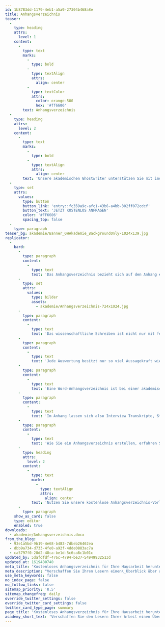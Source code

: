 ```yaml
---
id: 1b8783dd-1179-4eb1-a5a9-27304b468a8e
title: Anhangsverzeichnis
teaser:
  -
    type: heading
    attrs:
      level: 1
    content:
      -
        type: text
        marks:
          -
            type: bold
          -
            type: textAlign
            attrs:
              align: center
          -
            type: textColor
            attrs:
              color: orange-500
              hex: '#ff6606'
        text: Anhangsverzeichnis
  -
    type: heading
    attrs:
      level: 2
    content:
      -
        type: text
        marks:
          -
            type: bold
          -
            type: textAlign
            attrs:
              align: center
        text: 'Unsere akademischen Ghostwriter unterstützen Sie mit individuellen Vorlagen, persönlichen Coachings oder unserem professionellen Ghostwriting-Service bei Ihrer Abschlussarbeit!'
  -
    type: set
    attrs:
      values:
        type: button
        button_link: 'entry::fc359a9c-afc1-43b6-a4bb-302ff072cdcf'
        button_text: 'JETZT KOSTENLOS ANFRAGEN'
        color: '#FF6606'
        spacing_top: false
  -
    type: paragraph
teaser_bg: akademie/Banner_GWAkademie_BackgroundOnly-1024x139.jpg
replicator:
  -
    bard:
      -
        type: paragraph
        content:
          -
            type: text
            text: 'Das Anhangsverzeichnis bezieht sich auf den Anhang einer Bachelorarbeit, Masterarbeit oder Dissertation. Häufig findet ein solches Verzeichnis mit dem Ziel der übersichtlichen Darstellung und der Einhaltung der Seitenanzahl Verwendung. Somit lassen sich bestimmte Ergebnisse von Analysen, Studien und Statistiken transparent und ausführlich darstellen, ohne den vorgegebenen Rahmen für die wissenschaftliche Arbeit zu überschreiten. Der Anhang ist eine Art Zusatz-Kapitel der Abschlussarbeit.'
      -
        type: set
        attrs:
          values:
            type: bilder
            assets:
              - akademie/Anhangsverzeichnis-724x1024.jpg
      -
        type: paragraph
        content:
          -
            type: text
            text: 'Das wissenschaftliche Schreiben ist nicht nur mit feststehenden Richtlinien verbunden, sondern benötigt auch eine strukturierte Unterteilung der gesamten Auswertungen. Ansonsten kann es schnell der Fall sein, dass sich eine gewisse Unübersichtlichkeit einschleicht und die Abschlussarbeit unstrukturiert wirkt.'
      -
        type: paragraph
        content:
          -
            type: text
            text: 'Jede Auswertung besitzt nur so viel Aussagekraft wie es auch die Darstellung möglich macht. Dazu gehört grundsätzlich auch der Anhang sowie dessen Anhangsverzeichnis. Schließlich ist der Anhang zwar kein zentraler, dennoch ein sehr wichtiger Bestandteil jeder akademischen Arbeit.'
      -
        type: paragraph
        content:
          -
            type: text
            text: 'Eine Word-Anhangsverzeichnis ist bei einer akademischen Abschlussarbeit zwar eine separate, allerdings nicht unwesentliche Thematik. Daher bieten wir Ihnen an, sich einmal unser Anhangsverzeichnis-Beispiel genauer anzusehen. Dies hilft Ihnen bei der schnellen und unkomplizierten Erstellung Ihres eigenen Anhangsverzeichnisses. Ein fachlich aufgearbeitetes Anhangsverzeichnis gibt jeder wissenschaftlichen Arbeit den Feinschliff. Schließlich lässt ein solches Verzeichnis weitere Einblicke in die wissenschaftlichen Ergebnisse zu, beispielsweise in die exakten statistischen Kennzahlen einer empirischen Studie.'
      -
        type: paragraph
        content:
          -
            type: text
            text: 'Im Anhang lassen sich also Interview Transkripte, Statistiken oder Fragebögen unterbringen, die innerhalb der eigentlichen Arbeit keinen Platz finden, jedoch eine Bedeutung für die Forschung besitzen. Daher ist ein Anhangsverzeichnis prinzipiell auch für die Evaluation gedacht oder im Falle einer Publikation für das Peer-Review gedacht.'
      -
        type: paragraph
        content:
          -
            type: text
            text: 'Wie Sie ein Anhangsverzeichnis erstellen, erfahren Sie bei dem näheren Betrachten unserer Musterbeispiele. Dieses können Sie direkt und unkompliziert in Ihre wissenschaftliche Arbeit einfügen und vewenden.'
      -
        type: heading
        attrs:
          level: 2
        content:
          -
            type: text
            marks:
              -
                type: textAlign
                attrs:
                  align: center
            text: 'Nutzen Sie unsere kostenlose Anhangsverzeichnis-Vorlage!'
      -
        type: paragraph
    show_as_card: false
    type: editor
    enabled: true
downloads:
  - akademie/Anhangsverzeichnis.docx
from_the_blog:
  - 93e1a5bd-9b19-4e68-b483-7dbeb26462ea
  - dbb9a734-d733-4fe0-a92f-4dde0883ac7a
  - ca5797f0-28d2-48ca-be1d-5c6ca8c1b01c
updated_by: 5dafdfdf-476c-4794-be37-54949932513d
updated_at: 1619480740
meta_title: 'Kostenloses Anhangsverzeichnis für Ihre Hausarbeit herunterladen'
meta_description: "Verschaffen Sie Ihren Lesern einen\_Überblick über alle Anhänge mit unserem Anhangsverzeichnis Beispiel. Unsere Vorlage - nur einen Klick entfernt."
use_meta_keywords: false
no_index_page: false
no_follow_links: false
sitemap_priority: '0.5'
sitemap_changefreq: daily
override_twitter_settings: false
override_twitter_card_settings: false
twitter_card_type_page: summary
page_title: 'Kostenloses Anhangsverzeichnis für Ihre Hausarbeit herunterladen'
academy_short_text: 'Verschaffen Sie den Lesern Ihrer Arbeit einen Überblick über alle Anhänge mit unserem Anhangsverzeichnis Beispiel.'
---
```

